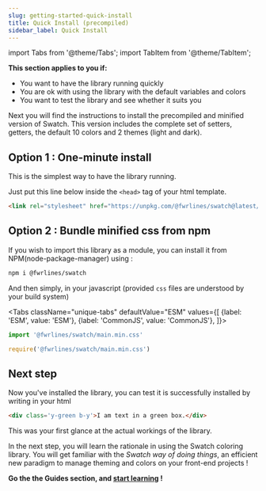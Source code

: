 ```yaml
---
slug: getting-started-quick-install
title: Quick Install (precompiled)
sidebar_label: Quick Install
---
```


import Tabs from '@theme/Tabs';
import TabItem from '@theme/TabItem';

**This section applies to you if:**
+ You want to have the library running quickly
+ You are ok with using the library with the default variables and colors
+ You want to test the library and see whether it suits you

Next you will find the instructions to install the precompiled and minified version of Swatch. This version includes the complete set of setters, getters, the default 10 colors and 2 themes (light and dark).

## Option 1 : One-minute install

This is the simplest way to have the library running. 

Just put this line below inside the `<head>` tag of your html template.
```html title='index.html'
<link rel="stylesheet" href="https://unpkg.com/@fwrlines/swatch@latest/main.min.css">
```

## Option 2 : Bundle minified css from npm

If you wish to import this library as a module, you can install it from NPM(node-package-manager) using :
```bash
npm i @fwrlines/swatch
```

And then simply, in your javascript (provided `css` files are understood by your build system)


<Tabs
  className="unique-tabs"
  defaultValue="ESM"
  values={[
    {label: 'ESM', value: 'ESM'},
    {label: 'CommonJS', value: 'CommonJS'},
  ]}>
  <TabItem value="ESM">

```js
import '@fwrlines/swatch/main.min.css'
```
  </TabItem>
  <TabItem value="CommonJS">

```js
require('@fwrlines/swatch/main.min.css')
```

  </TabItem>
</Tabs>

## Next step

Now you've installed the library, you can test it is successfully installed by writing in your html

```html live
<div class='y-green b-y'>I am text in a green box.</div>

```

This was your first glance at the actual workings of the library. 

In the next step, you will learn the rationale in using the Swatch coloring library. You will get familiar with the _Swatch way of doing things_, an efficient new paradigm to manage theming and colors on your front-end projects ! 


**Go the the Guides section, and [start learning](./guides-setters-getters) !**

